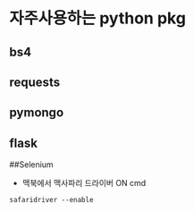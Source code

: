 # 자주사용하는 python pkg

## bs4

## requests

## pymongo

## flask

##Selenium
- 맥북에서 맥사파리 드라이버 ON cmd
```shell
safaridriver --enable
```
